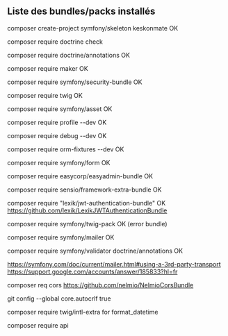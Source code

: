 ## Liste des bundles/packs installés

composer create-project symfony/skeleton keskonmate OK

composer require doctrine check

composer require doctrine/annotations OK 

composer require maker OK

composer require symfony/security-bundle OK

composer require twig OK

composer require symfony/asset OK

composer require profile --dev OK

composer require debug --dev OK

composer require orm-fixtures --dev OK

composer require symfony/form OK

composer require easycorp/easyadmin-bundle OK

composer require sensio/framework-extra-bundle OK

composer require "lexik/jwt-authentication-bundle" OK
https://github.com/lexik/LexikJWTAuthenticationBundle

composer require symfony/twig-pack OK
(error bundle)

composer require symfony/mailer OK

composer require symfony/validator doctrine/annotations OK

https://symfony.com/doc/current/mailer.html#using-a-3rd-party-transport
https://support.google.com/accounts/answer/185833?hl=fr

composer req cors
https://github.com/nelmio/NelmioCorsBundle


git config --global core.autocrlf true

composer require twig/intl-extra for format_datetime

 composer require api